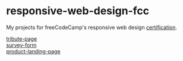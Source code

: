 # responsive-web-design-fcc

My projects for freeCodeCamp's responsive web design [certification](https://www.freecodecamp.org/certification/dxaviud/responsive-web-design).

[tribute-page](https://codepen.io/dxaviud/full/NWdaKbG)  
[survey-form](https://codepen.io/dxaviud/full/LYxOrvJ)  
[product-landing-page](https://codepen.io/dxaviud/full/XWpVwop)
